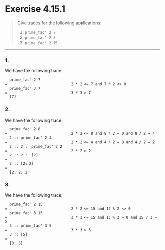 # Exercise 4.15.1

> Give traces for the following applications:
> 1. `prime_fac' 2 7`
> 2. `prime_fac' 2 8`
> 3. `prime_fac' 2 15`

---

### 1.

We have the following trace:
```text
  prime_fac' 2 7
=                             2 * 2 <= 7 and 7 % 2 <> 0
  prime_fac' 3 7
=                             3 * 3 > 7
  [7]
```

### 2.

We have the following trace:
```text
  prime_fac' 2 8
=                             2 * 2 <= 8 and 8 % 2 = 0 and 8 / 2 = 4
  2 :: prime_fac' 2 4
=                             2 * 2 <= 4 and 4 % 2 = 0 and 4 / 2 = 2
  2 :: 2 :: prime_fac' 2 2
=                             2 * 2 > 2
  2 :: 2 :: [2]
=
  2 :: [2; 2]
=
  [2; 2; 2]
```

### 3.

We have the following trace:
```text
  prime_fac' 2 15
=                             2 * 2 <= 15 and 15 % 2 <> 0
  prime_fac' 3 15
=                             3 * 3 <= 15 and 15 % 3 = 0 and 15 / 3 = 5
  3 :: prime_fac' 3 5
=                             3 * 3 > 5
  3 :: [5]
=
  [3; 5]
```
